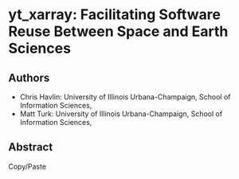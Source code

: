 # yt_xarray: Facilitating Software Reuse Between Space and Earth Sciences

## Authors

* Chris Havlin: University of Illinois Urbana-Champaign, School of Information Sciences,
* Matt Turk: University of Illinois Urbana-Champaign, School of Information Sciences, 

## Abstract

Copy/Paste


